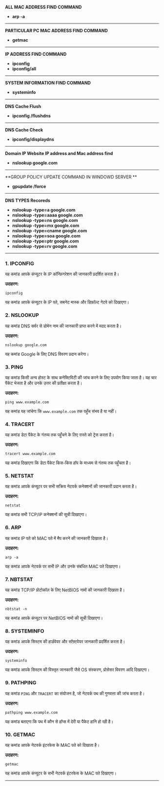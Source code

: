 **ALL MAC ADDRESS FIND COMMAND**
- **arp -a**
---
**PARTICULAR PC MAC ADDRESS FIND COMMAND**
- **getmac**
---
**IP ADDRESS FIND COMMAND**
- **ipconfig**
- **ipconfig/all**
---
**SYSTEM INFORMATION FIND COMMAND**
- **systeminfo**
---
**DNS Cache Flush**
- **ipconfig /flushdns**
---
**DNS Cache Check**
- **ipconfig/displaydns**
---
**Domain IP Website IP address and Mac address find**
- **nslookup google.com**
---

**GROUP POLICY UPDATE COMMAND IN WINDOWD SERVER **
- **gpupdate /force**
---
**DNS TYPES Recoreds**
- **nslookup -type=a google.com**
- **nslookup -type=aaaa google.com**
- **nslookup -type=ns google.com**
-  **nslookup -type=mx google.com**
-  **nslookup -type=cname google.com**
- **nslookup -type=soa google.com**
-  **nslookup -type=ptr google.com**
- **nslookup -type=rv google.com**

---
### 1. IPCONFIG
यह कमांड आपके कंप्यूटर के IP कॉन्फ़िगरेशन की जानकारी प्रदर्शित करता है।

**उदाहरण:**
```
ipconfig
```
यह कमांड आपके कंप्यूटर के IP पते, सबनेट मास्क और डिफ़ॉल्ट गेटवे को दिखाएगा।

### 2. NSLOOKUP
यह कमांड DNS सर्वर से डोमेन नाम की जानकारी प्राप्त करने में मदद करता है।

**उदाहरण:**
```
nslookup google.com
```
यह कमांड Google के लिए DNS विवरण प्रदान करेगा।

### 3. PING
यह कमांड किसी अन्य होस्ट के साथ कनेक्टिविटी की जांच करने के लिए उपयोग किया जाता है। यह चार पैकेट भेजता है और उनके उत्तर की प्रतीक्षा करता है।

**उदाहरण:**
```
ping www.example.com
```
यह कमांड यह जांचेगा कि `www.example.com` तक पहुँच संभव है या नहीं।

### 4. TRACERT
यह कमांड डेटा पैकेट के गंतव्य तक पहुँचने के लिए रास्ते को ट्रेस करता है।

**उदाहरण:**
```
tracert www.example.com
```
यह कमांड दिखाएगा कि डेटा पैकेट किस-किस हॉप के माध्यम से गंतव्य तक पहुँचता है।

### 5. NETSTAT
यह कमांड आपके कंप्यूटर पर सभी सक्रिय नेटवर्क कनेक्शनों की जानकारी प्रदान करता है।

**उदाहरण:**
```
netstat
```
यह कमांड सभी TCP/IP कनेक्शनों की सूची दिखाएगा।

### 6. ARP
यह कमांड IP पते को MAC पते में मैप करने की जानकारी दिखाता है।

**उदाहरण:**
```
arp -a
```
यह कमांड आपके नेटवर्क पर सभी IP और उनके संबंधित MAC पते दिखाएगा।

### 7. NBTSTAT
यह कमांड TCP/IP प्रोटोकॉल के लिए NetBIOS नामों की जानकारी दिखाता है।

**उदाहरण:**
```
nbtstat -n
```
यह कमांड आपके कंप्यूटर पर NetBIOS नामों की सूची दिखाएगा।

### 8. SYSTEMINFO
यह कमांड आपके सिस्टम की हार्डवेयर और सॉफ़्टवेयर जानकारी प्रदर्शित करता है।

**उदाहरण:**
```
systeminfo
```
यह कमांड आपके सिस्टम की विस्तृत जानकारी जैसे OS संस्करण, प्रोसेसर विवरण आदि दिखाएगा।

### 9. PATHPING
यह कमांड `PING` और `TRACERT` का संयोजन है, जो नेटवर्क पथ की गुणवत्ता की जांच करता है।

**उदाहरण:**
```
pathping www.example.com
```
यह कमांड बताएगा कि पथ में कौन से हॉप्स में देरी या पैकेट हानि हो रही है।

### 10. GETMAC
यह कमांड आपके नेटवर्क इंटरफेस के MAC पते को दिखाता है।

**उदाहरण:**
```
getmac
```
यह कमांड आपके कंप्यूटर के सभी नेटवर्क इंटरफेस के MAC पते दिखाएगा।

---
